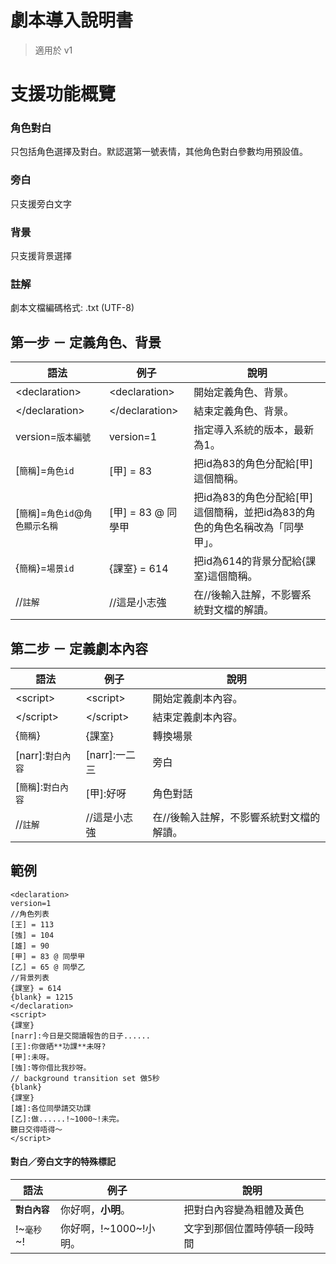 # 劇本導入說明書
> 適用於 v1

# 支援功能概覽
### 角色對白
只包括角色選擇及對白。默認選第一號表情，其他角色對白參數均用預設值。
### 旁白
只支援旁白文字
### 背景
只支援背景選擇
### 註解
劇本文檔編碼格式: .txt (UTF-8)

## 第一步 － 定義角色、背景
語法|例子|說明
---|---|---------------------------
\<declaration\>|\<declaration\>|開始定義角色、背景。
\</declaration\>|\</declaration\>|結束定義角色、背景。
version=`版本編號`|version=1|指定導入系統的版本，最新為1。
[`簡稱`]=`角色id`|[甲] = 83|把id為83的角色分配給[甲]這個簡稱。
[`簡稱`]=`角色id`@`角色顯示名稱`|[甲] = 83 @ 同學甲|把id為83的角色分配給[甲]這個簡稱，並把id為83的角色的角色名稱改為「同學甲」。
{`簡稱`}=`場景id`|{課室} = 614|把id為614的背景分配給{課室}這個簡稱。
//`註解`|//這是小志強|在//後輸入註解，不影響系統對文檔的解讀。

## 第二步 － 定義劇本內容
語法|例子|說明
---|---|---------------------------
\<script\>|\<script\>|開始定義劇本內容。
\</script\>|\</script\>|結束定義劇本內容。
{`簡稱`}|{課室}|轉換場景
[narr]:`對白內容`|[narr]:一二三|旁白
[`簡稱`]:`對白內容`|[甲]:好呀|角色對話
//`註解`|//這是小志強|在//後輸入註解，不影響系統對文檔的解讀。

## 範例
```
<declaration>
version=1
//角色列表
[王] = 113
[強] = 104
[雄] = 90
[甲] = 83 @ 同學甲
[乙] = 65 @ 同學乙
//背景列表
{課室} = 614
{blank} = 1215
</declaration>
<script>
{課室}
[narr]:今日是交閱讀報告的日子......
[王]:你做晒**功課**未呀?
[甲]:未呀。
[強]:等你借比我抄呀。
// background transition set 做5秒
{blank}
{課室}
[雄]:各位同學請交功課
[乙]:做......!~1000~!未完。
聽日交得唔得～
</script>
```

#### 對白／旁白文字的特殊標記
語法|例子|說明
---|---|---------------------------
**`對白內容`**|你好啊，**小明**。|把對白內容變為粗體及黃色
!\~`毫秒`\~!|你好啊，!\~1000\~!小明。|文字到那個位置時停頓一段時間

